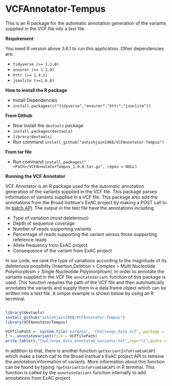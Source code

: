 # VCFAnnotator-Tempus
This is an R package for the automatic annotation generation of the variants supplied in the VCF file into a text file.

**Requirement**

You need R version above 3.6.1 to run this application. Other dependencies are:

* `tidyverse (>= 1.1.0)`
* `ensurer (>= 1.1.0)`
* `httr (>= 1.4.1)`
* `jsonlite (>=1.6.0)`

**How to install the R package**

* Install Dependencies
* `install.packages(c("tidyverse","ensurer","httr","jsonlite"))`

**From Github**

* Now install the `devtools` package
* `install.packages(devtools)`
* `library(devtools)`
* Run command `install_github("ashishjain1988/VCFAnnotator-Tempus")`

**From tar file**

* Run command `install.packages("<Path>/VCFAnnotatorTempus_1.0.0.tar.gz", repos = NULL)`

**Running the VCF Annotator**

VCF Annotator is an R package used for the automatic annotation generation of the variants supplied in the VCF file. This package parses information of variants supplied in a VCF file. This package also add the annotations from the Broad Institue's ExAC project by making a POST call to its [batch API](http://exac.hms.harvard.edu/rest/bulk/variant). The output in the text file have the annotations including 

* Type of variation (most deleterious)
* Depth of sequence coverage
* Number of reads supporting variants
* Percentage of reads supporting the variant versus those supporting reference reads
* Allele frequency from ExAC project
* Consequence of the variant from ExAC project

In our code, we rank the type of variations according to the magnitude of its deleterious possibilty (Insertion,Deletion > Complex > Multi Nucleotide Polymorphism > Single Nucleotide Polymorphism). In order to annotate the variants supplied in the VCF file `annotateVariant` function of this package is used. This function requires the path of the VCF file and then automatically annotates the variants and supply them in a data.frame object which can be written into a text file. A simple example is shown below by using an R terrminal.

```R

library(devtools)
install_github("ashishjain1988/VCFAnnotator-Tempus")
library(VCFAnnotatorTempus)

VCFfilePath <- system.file('extdata', 'Challenge_data.vcf', package = 'VCFAnnotatorTempus')
t <- annotateVariant(file = VCFfilePath)
write.table(t,"Challenge_data_annotated_variants.txt",sep="\t",quote = F,row.names = F)
```
In addition to that, there is another function `getVariantInfoFromExACAPI` which make a batch call to the Broad Institue's ExAC project API to retreive the annotation information of variants. More information about this function can be found by typing `?getVariantInfoFromExACAPI` in R terminal. This function is called by the `annotateVariant` function internally to add annotations from ExAC project.
